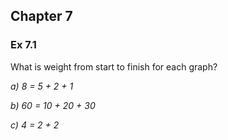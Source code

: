 ## Chapter 7
### Ex 7.1
What is weight from start to finish for each graph?

*a) 8 = 5 + 2 + 1*

*b) 60 = 10 + 20 + 30*

*c) 4 = 2 + 2*